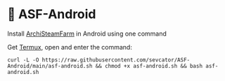 # 🍃 ASF-Android
Install [ArchiSteamFarm](https://github.com/JustArchiNET/ArchiSteamFarm) in Android using one command

Get [Termux](https://f-droid.org/ru/packages/com.termux/), open and enter the command:
```
curl -L -O https://raw.githubusercontent.com/sevcator/ASF-Android/main/asf-android.sh && chmod +x asf-android.sh && bash asf-android.sh
```
